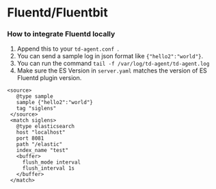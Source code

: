 # Fluentd/Fluentbit

### How to integrate Fluentd locally

 1. Append this to your `td-agent.conf `.
 2. You can send a sample log in json format like `{"hello2":"world"}`.
 3. You can run the command `tail -f /var/log/td-agent/td-agent.log`
 4. Make sure the ES Version in `server.yaml` matches the version of ES Fluentd plugin version.

 ```
 <source>
    @type sample
    sample {"hello2":"world"}
    tag "siglens"
  </source>
  <match siglens>
    @type elasticsearch
    host "localhost"
    port 8081
    path "/elastic"
    index_name "test"
    <buffer>
      flush_mode interval
      flush_interval 1s
    </buffer>
  </match>
 ```
 